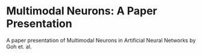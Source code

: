 # Multimodal Neurons: A Paper Presentation

A paper presentation of Multimodal Neurons in Artificial Neural Networks by Goh et. al.
